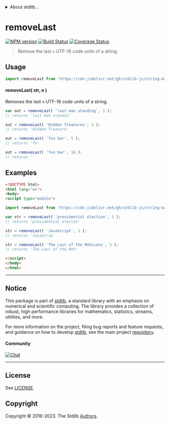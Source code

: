 <!--

@license Apache-2.0

Copyright (c) 2023 The Stdlib Authors.

Licensed under the Apache License, Version 2.0 (the "License");
you may not use this file except in compliance with the License.
You may obtain a copy of the License at

   http://www.apache.org/licenses/LICENSE-2.0

Unless required by applicable law or agreed to in writing, software
distributed under the License is distributed on an "AS IS" BASIS,
WITHOUT WARRANTIES OR CONDITIONS OF ANY KIND, either express or implied.
See the License for the specific language governing permissions and
limitations under the License.

-->


<details>
  <summary>
    About stdlib...
  </summary>
  <p>We believe in a future in which the web is a preferred environment for numerical computation. To help realize this future, we've built stdlib. stdlib is a standard library, with an emphasis on numerical and scientific computation, written in JavaScript (and C) for execution in browsers and in Node.js.</p>
  <p>The library is fully decomposable, being architected in such a way that you can swap out and mix and match APIs and functionality to cater to your exact preferences and use cases.</p>
  <p>When you use stdlib, you can be absolutely certain that you are using the most thorough, rigorous, well-written, studied, documented, tested, measured, and high-quality code out there.</p>
  <p>To join us in bringing numerical computing to the web, get started by checking us out on <a href="https://github.com/stdlib-js/stdlib">GitHub</a>, and please consider <a href="https://opencollective.com/stdlib">financially supporting stdlib</a>. We greatly appreciate your continued support!</p>
</details>

# removeLast

[![NPM version][npm-image]][npm-url] [![Build Status][test-image]][test-url] [![Coverage Status][coverage-image]][coverage-url] <!-- [![dependencies][dependencies-image]][dependencies-url] -->

> Remove the last `n` UTF-16 code units of a string.



<section class="usage">

## Usage

```javascript
import removeLast from 'https://cdn.jsdelivr.net/gh/stdlib-js/string-base-remove-last@v0.0.1-esm/index.mjs';
```

#### removeLast( str, n )

Removes the last `n` UTF-16 code units of a string.

```javascript
var out = removeLast( 'last man standing', 1 );
// returns 'last man standin'

out = removeLast( 'Hidden Treasures', 1 );
// returns 'Hidden Treasure'

out = removeLast( 'foo bar', 5 );
// returns 'fo'

out = removeLast( 'foo bar', 10 );
// returns ''
```

</section>

<!-- /.usage -->

<section class="examples">

## Examples

<!-- eslint no-undef: "error" -->

```html
<!DOCTYPE html>
<html lang="en">
<body>
<script type="module">

import removeLast from 'https://cdn.jsdelivr.net/gh/stdlib-js/string-base-remove-last@v0.0.1-esm/index.mjs';

var str = removeLast( 'presidential election', 1 );
// returns 'presidential electio'

str = removeLast( 'JavaScript', 1 );
// returns 'JavaScrip'

str = removeLast( 'The Last of the Mohicans', 5 );
// returns 'The Last of the Moh'

</script>
</body>
</html>
```

</section>

<!-- /.examples -->

<!-- Section for related `stdlib` packages. Do not manually edit this section, as it is automatically populated. -->

<section class="related">

</section>

<!-- /.related -->

<!-- Section for all links. Make sure to keep an empty line after the `section` element and another before the `/section` close. -->


<section class="main-repo" >

* * *

## Notice

This package is part of [stdlib][stdlib], a standard library with an emphasis on numerical and scientific computing. The library provides a collection of robust, high performance libraries for mathematics, statistics, streams, utilities, and more.

For more information on the project, filing bug reports and feature requests, and guidance on how to develop [stdlib][stdlib], see the main project [repository][stdlib].

#### Community

[![Chat][chat-image]][chat-url]

---

## License

See [LICENSE][stdlib-license].


## Copyright

Copyright &copy; 2016-2023. The Stdlib [Authors][stdlib-authors].

</section>

<!-- /.stdlib -->

<!-- Section for all links. Make sure to keep an empty line after the `section` element and another before the `/section` close. -->

<section class="links">

[npm-image]: http://img.shields.io/npm/v/@stdlib/string-base-remove-last.svg
[npm-url]: https://npmjs.org/package/@stdlib/string-base-remove-last

[test-image]: https://github.com/stdlib-js/string-base-remove-last/actions/workflows/test.yml/badge.svg?branch=v0.0.1
[test-url]: https://github.com/stdlib-js/string-base-remove-last/actions/workflows/test.yml?query=branch:v0.0.1

[coverage-image]: https://img.shields.io/codecov/c/github/stdlib-js/string-base-remove-last/main.svg
[coverage-url]: https://codecov.io/github/stdlib-js/string-base-remove-last?branch=main

<!--

[dependencies-image]: https://img.shields.io/david/stdlib-js/string-base-remove-last.svg
[dependencies-url]: https://david-dm.org/stdlib-js/string-base-remove-last/main

-->

[chat-image]: https://img.shields.io/gitter/room/stdlib-js/stdlib.svg
[chat-url]: https://app.gitter.im/#/room/#stdlib-js_stdlib:gitter.im

[stdlib]: https://github.com/stdlib-js/stdlib

[stdlib-authors]: https://github.com/stdlib-js/stdlib/graphs/contributors

[umd]: https://github.com/umdjs/umd
[es-module]: https://developer.mozilla.org/en-US/docs/Web/JavaScript/Guide/Modules

[deno-url]: https://github.com/stdlib-js/string-base-remove-last/tree/deno
[umd-url]: https://github.com/stdlib-js/string-base-remove-last/tree/umd
[esm-url]: https://github.com/stdlib-js/string-base-remove-last/tree/esm
[branches-url]: https://github.com/stdlib-js/string-base-remove-last/blob/main/branches.md

[stdlib-license]: https://raw.githubusercontent.com/stdlib-js/string-base-remove-last/main/LICENSE

</section>

<!-- /.links -->
